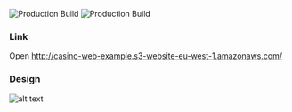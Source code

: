 ![Production Build](https://github.com/tonimitrevski/casino/workflows/Production%20Build/badge.svg) 
![Production Build](https://sonarcloud.io/api/project_badges/measure?project=tonimitrevski_casino&metric=sqale_rating)

### Link
Open <a href="http://casino-web-example.s3-website-eu-west-1.amazonaws.com/" target="_blank">http://casino-web-example.s3-website-eu-west-1.amazonaws.com/</a>

### Design
![alt text](https://casino-api-example.s3-eu-west-1.amazonaws.com/design.png)

